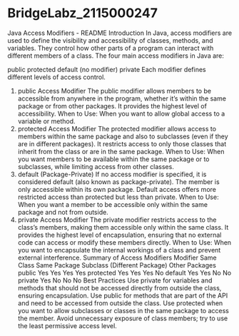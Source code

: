 # BridgeLabz_2115000247
Java Access Modifiers - README
Introduction
In Java, access modifiers are used to define the visibility and accessibility of classes, methods, and variables. They control how other parts of a program can interact with different members of a class. The four main access modifiers in Java are:

public
protected
default (no modifier)
private
Each modifier defines different levels of access control.

1. public Access Modifier
The public modifier allows members to be accessible from anywhere in the program, whether it’s within the same package or from other packages.
It provides the highest level of accessibility.
When to Use:
When you want to allow global access to a variable or method.
2. protected Access Modifier
The protected modifier allows access to members within the same package and also to subclasses (even if they are in different packages).
It restricts access to only those classes that inherit from the class or are in the same package.
When to Use:
When you want members to be available within the same package or to subclasses, while limiting access from other classes.
3. default (Package-Private)
If no access modifier is specified, it is considered default (also known as package-private).
The member is only accessible within its own package.
Default access offers more restricted access than protected but less than private.
When to Use:
When you want a member to be accessible only within the same package and not from outside.
4. private Access Modifier
The private modifier restricts access to the class’s members, making them accessible only within the same class.
It provides the highest level of encapsulation, ensuring that no external code can access or modify these members directly.
When to Use:
When you want to encapsulate the internal workings of a class and prevent external interference.
Summary of Access Modifiers
Modifier	Same Class	Same Package	Subclass (Different Package)	Other Packages
public	Yes	Yes	Yes	Yes
protected	Yes	Yes	Yes	No
default	Yes	Yes	No	No
private	Yes	No	No	No
Best Practices
Use private for variables and methods that should not be accessed directly from outside the class, ensuring encapsulation.
Use public for methods that are part of the API and need to be accessed from outside the class.
Use protected when you want to allow subclasses or classes in the same package to access the member.
Avoid unnecessary exposure of class members; try to use the least permissive access level.

